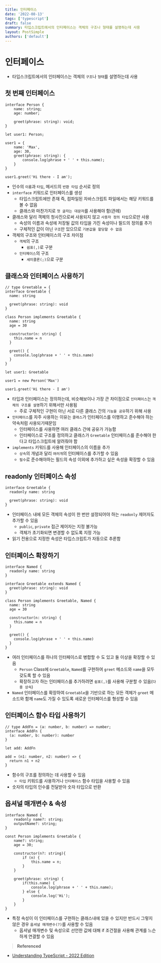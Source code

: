 ```yaml
---
title: 인터페이스
date: '2022-08-13'
tags: ['typescript']
draft: false
summary: 타입스크립트에서의 인터페이스는 객체의 구조나 형태를 설명하는데 사용
layout: PostSimple
authors: ['default']
---
```


# 인터페이스

- 타입스크립트에서의 인터페이스는 객체의 `구조`나 `형태`를 설명하는데 사용

## 첫 번째 인터페이스

```tsx
interface Person {
	name: string;
	age: number;

	greet(phrase: string): void;
}

let user1: Person;

user1 = {
	name: 'Max',
	age: 30,
	greet(phrase: string): {
		console.log(phrase + ' ' + this.name);
	}
}

user1.greet('Hi there - I am');
```

- 인수의 `이름`과 `타입`, 메서드의 `반환 타입` 순서로 정의
- `interface` 키워드로 인터페이스를 생성
  - 타입스크립트에만 존재 즉, 컴파일된 자바스크립트 파일에서는 해당 키워드를 볼 수 없음
  - 클래스와 마찬가지로 `첫 글자는 대문자`를 사용해야 함(관례)
- 클래스와 달리 객체의 청사진으로써 사용되지 않고 `사용자 정의 타입`으로만 사용
  - 속성의 이름과 속성에 저장될 값의 타입을 가진 속성이나 필드의 정의를 추가
  - 구체적인 값이 아닌 `구조`만 있으므로 `기본값을 할당할 수 없음`
- 객체의 구조와 인터페이스의 구조 차이점
  - `객체`의 구조
    - `쉼표(,)`로 구분
  - `인터페이스`의 구조
    - `세미콜론(;)`으로 구분

## 클래스와 인터페이스 사용하기

```tsx
// type Greetable = {
interface Greetable {
  name: string

  greet(phrase: string): void
}

class Person implements Greetable {
  name: string
  age = 30

  constructor(n: string) {
    this.name = n
  }

  greet() {
    console.log(phrase + ' ' + this.name)
  }
}

let user1: Greetable

user1 = new Person('Max')

user1.greet('Hi there - I am')
```

- 타입과 인터페이스는 정의하는데, 비슷해보이나 가장 큰 차이점으로 `인터페이스`는 `객체의 구조를 설명`하기 위해서만 사용됨
  - 주로 구체적인 구현이 아닌 서로 다른 클래스 간의 `기능을 공유`하기 위해 사용
- `인터페이스`를 자주 사용하는 이유는 `클래스`가 인터페이스를 이행하고 준수해야 하는 약속처럼 사용되기때문임
  - 인터페이스를 사용하면 여러 클래스 간에 공유가 가능함
  - 인터페이스로 구조를 정의하고 클래스가 `Greetable` 인터페이스를 준수해야 한다고 타입스크립트에 알려줘야 함
- `implements` 키워드를 사용해 인터페이스의 이름을 추가
  - `상속`의 개념과 달리 `여러개`의 인터페이스를 추가할 수 있음
  - `필수`로 준수해야하는 필드의 속성 이외에 추가하고 싶은 속성을 확장할 수 있음

## readonly 인터페이스 속성

```tsx
interface Greetable {
  readonly name: string

  greet(phrase: string): void
}
```

- 인터페이스 내에 모든 객체의 속성이 한 번만 설정되어야 하는 `readonly` 제어자도 추가할 수 있음
  - `public`, `private` 접근 제어자는 지정 불가능
  - 객체가 초기화되면 변경할 수 없도록 지정 가능
- 읽기 전용으로 지정한 속성은 타입스크립트가 자동으로 추론함

## 인터페이스 확장하기

```tsx
interface Named {
  readonly name: string
}

interface Greetable extends Named {
  greet(phrase: string): void
}

class Person implements Greetable, Named {
  name: string
  age = 30

  constructor(n: string) {
    this.name = n
  }

  greet() {
    console.log(phrase + ' ' + this.name)
  }
}
```

- 여러 인터페이스를 하나의 인터페이스로 병합할 수 도 있고 둘 이상을 확장할 수 있음
  - `Person` Class에 `Greetable`, `Named`를 구현하여 `greet` 메소드와 `name`을 모두 갖도록 할 수 있음
  - 확장하고자 하는 인터페이스를 추가하려면 `쉼표(,)`를 사용해 구분할 수 있음(`다중 상속`)
- `Named` 인터페이스를 확장하여 `Greetable`을 기반으로 하는 모든 객체가 `greet` 메소드와 함께 `name`도 가질 수 있도록 새로운 인터페이스를 형성할 수 있음

## 인터페이스 함수 타입 사용하기

```tsx
// type AddFn = (a: number, b: number) => number;
interface AddFn {
  (a: number, b: number): number
}

let add: AddFn

add = (n1: number, n2: number) => {
  return n1 + n2
}
```

- 함수의 구조를 정의하는 데 사용할 수 있음
  - `타입` 키워드를 사용하거나 `인터페이스` 함수 타입을 사용할 수 있음
- 숫자의 타입의 인수를 전달받아 숫자 타입으로 반환

## 옵셔널 매개변수 & 속성

```tsx
interface Named {
	readonly name?: string;
	outputName?: string;
}

const Person implements Greetable {
	name?: string;
	age = 30;

	constructor(n?: string){
		if (n) {
			this.name = n;
		}
	}

	greet(phrase: string) {
		if(this.name) {
			console.log(phrase + ' ' + this.name);
		} else {
			console.log('Hi');
		}
	}
}
```

- 특정 속성이 이 인터페이스를 구현하는 클래스내에 있을 수 있지만 반드시 그렇지 않은 경우 `옵셔널 매개변수(?)`를 사용할 수 있음
  - 옵셔널 매개변수 및 속성으로 선언한 값에 대해 if 조건절을 사용해 관계를 느슨하게 연결할 수 있음

> **Referenced**

- [Understanding TypeScript - 2022 Edition](https://www.udemy.com/course/understanding-typescript/)
